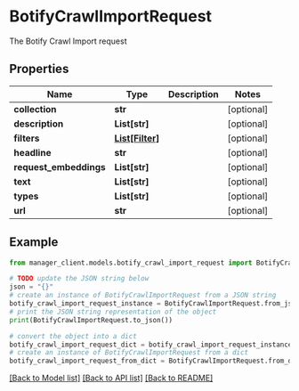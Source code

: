 # BotifyCrawlImportRequest

The Botify Crawl Import request

## Properties

Name | Type | Description | Notes
------------ | ------------- | ------------- | -------------
**collection** | **str** |  | [optional] 
**description** | **List[str]** |  | [optional] 
**filters** | [**List[Filter]**](Filter.md) |  | [optional] 
**headline** | **str** |  | [optional] 
**request_embeddings** | **List[str]** |  | [optional] 
**text** | **List[str]** |  | [optional] 
**types** | **List[str]** |  | [optional] 
**url** | **str** |  | [optional] 

## Example

```python
from manager_client.models.botify_crawl_import_request import BotifyCrawlImportRequest

# TODO update the JSON string below
json = "{}"
# create an instance of BotifyCrawlImportRequest from a JSON string
botify_crawl_import_request_instance = BotifyCrawlImportRequest.from_json(json)
# print the JSON string representation of the object
print(BotifyCrawlImportRequest.to_json())

# convert the object into a dict
botify_crawl_import_request_dict = botify_crawl_import_request_instance.to_dict()
# create an instance of BotifyCrawlImportRequest from a dict
botify_crawl_import_request_from_dict = BotifyCrawlImportRequest.from_dict(botify_crawl_import_request_dict)
```
[[Back to Model list]](../README.md#documentation-for-models) [[Back to API list]](../README.md#documentation-for-api-endpoints) [[Back to README]](../README.md)


